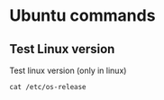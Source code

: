 # Ubuntu commands

## Test Linux version

Test linux version (only in linux)
```
cat /etc/os-release
```
